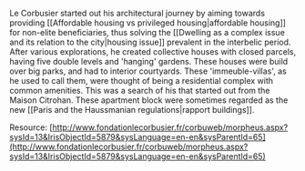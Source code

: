 ---
---

Le Corbusier started out his architectural journey by aiming towards providing [[Affordable housing vs privileged housing|affordable housing]] for non-elite beneficiaries, thus solving the [[Dwelling as a complex issue and its relation to the city|housing issue]] prevalent in the interbelic period. After various explorations, he created collective houses with closed parcels, having five double levels and 'hanging' gardens. These houses were build over big parks, and had to interior courtyards. These 'immeuble-villas', as he used to call them, were thought of being a residential complex with common amenities. This was a search of his that started out from the Maison Citrohan. These apartment block were sometimes regarded as the new [[Paris and the Haussmanian regulations|rapport buildings]].

Resource: [http://www.fondationlecorbusier.fr/corbuweb/morpheus.aspx?sysId=13&IrisObjectId=5879&sysLanguage=en-en&sysParentId=65](http://www.fondationlecorbusier.fr/corbuweb/morpheus.aspx?sysId=13&IrisObjectId=5879&sysLanguage=en-en&sysParentId=65)